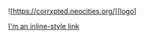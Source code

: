
![https://corrxpted.neocities.org/][logo]

[I'm an inline-style link](https://www.google.com)

[logo]: ./favicon/61bbPhKX4rL.jpg "c r r x p k"
